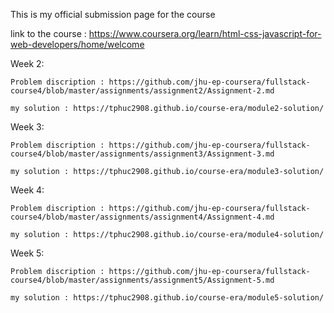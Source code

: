 This is my official submission page for the course

link to the course : https://www.coursera.org/learn/html-css-javascript-for-web-developers/home/welcome

Week 2:

    Problem discription : https://github.com/jhu-ep-coursera/fullstack-course4/blob/master/assignments/assignment2/Assignment-2.md
    
    my solution : https://tphuc2908.github.io/course-era/module2-solution/
   
Week 3:

    Problem discription : https://github.com/jhu-ep-coursera/fullstack-course4/blob/master/assignments/assignment3/Assignment-3.md
    
    my solution : https://tphuc2908.github.io/course-era/module3-solution/
    
Week 4:
    
    Problem discription : https://github.com/jhu-ep-coursera/fullstack-course4/blob/master/assignments/assignment4/Assignment-4.md
    
    my solution : https://tphuc2908.github.io/course-era/module4-solution/
    
Week 5:
    
    Problem discription : https://github.com/jhu-ep-coursera/fullstack-course4/blob/master/assignments/assignment5/Assignment-5.md
    
    my solution : https://tphuc2908.github.io/course-era/module5-solution/
    


